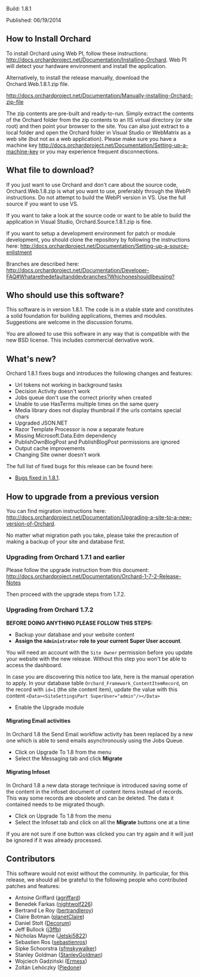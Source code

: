 Build: 1.8.1

Published: 06/19/2014

How to Install Orchard
----------------------

To install Orchard using Web PI, follow these instructions:
<http://docs.orchardproject.net/Documentation/Installing-Orchard>.
Web PI will detect your hardware environment and install the application.

Alternatively, to install the release manually, download the Orchard.Web.1.8.1.zip file.

<http://docs.orchardproject.net/Documentation/Manually-installing-Orchard-zip-file>

The zip contents are pre-built and ready-to-run. Simply extract the contents of the Orchard
folder from the zip contents to an IIS virtual directory (or site root) and then point your
browser to the site. You can also just extract to a local folder and open the Orchard
folder in Visual Studio or WebMatrix as a web site (but not as a web application).
Please make sure you have a machine key
<http://docs.orchardproject.net/Documentation/Setting-up-a-machine-key>
or you may experience frequent disconnections.

What file to download?
----------------------

If you just want to use Orchard and don't care about the source code, Orchard.Web.1.8.zip
is what you want to use, preferably through the WebPI instructions.
Do not attempt to build the WebPI version in VS. Use the full source if you want to use VS.

If you want to take a look at the source code or want to be able to build the application in Visual Studio,
Orchard.Source.1.8.1.zip is fine.

If you want to setup a development environment for patch or module development,
you should clone the repository by following the instructions here:
<http://docs.orchardproject.net/Documentation/Setting-up-a-source-enlistment>

Branches are described here: <http://docs.orchardproject.net/Documentation/Developer-FAQ#Whatarethedefaultanddevbranches?WhichoneshouldIbeusing?>

Who should use this software?
-----------------------------

This software is in version 1.8.1. The code is in a stable state and constitutes
a solid foundation for building applications, themes and modules.
Suggestions are welcome in the discussion forums.

You are allowed to use this software in any way that is compatible with the new BSD license.
This includes commercial derivative work.

What's new?
-----------

Orchard 1.8.1 fixes bugs and introduces the following changes and features:

* Url tokens not working in background tasks
* Decision Activity doesn't work
* Jobs queue don't use the correct priority when created
* Unable to use HasTerms multiple times on the same query
* Media library does not display thumbnail if the urls contains special chars
* Upgraded JSON.NET
* Razor Template Processor is now a separate feature
* Missing Microsoft.Data.Edm dependency
* PublishOwnBlogPost and PublishBlogPost permissions are ignored	
* Output cache improvements
* Changing Site owner doesn't work

The full list of fixed bugs for this release can be found here:

* [Bugs fixed in 1.8.1](https://orchard.codeplex.com/workitem/list/advanced?keyword=&status=Resolved%7CClosed&type=All&priority=All&release=Orchard%201.8.1&assignedTo=All&component=All&sortField=LastUpdatedDate&sortDirection=Descending&page=0&reasonClosed=All).

How to upgrade from a previous version
--------------------------------------

You can find migration instructions here: <http://docs.orchardproject.net/Documentation/Upgrading-a-site-to-a-new-version-of-Orchard>.

No matter what migration path you take, please take the precaution of making a backup of your
site and database first.

### Upgrading from Orchard 1.7.1 and earlier

Please follow the upgrade instruction from this document: <http://docs.orchardproject.net/Documentation/Orchard-1-7-2-Release-Notes>

Then proceed with the upgrade steps from 1.7.2.

### Upgrading from Orchard 1.7.2

__BEFORE DOING ANYTHING PLEASE FOLLOW THIS STEPS:__

* Backup your database and your website content
* __Assign the `Administrator` role to your current Super User account__. 

You will need an account with the `Site Owner` permission before you update your website with the new release. Without this step you won't be able to access the dashboard.

In case you are discovering this notice too late, here is the manual operation to apply. In your database table `Orchard_Framework_ContentItemRecord`, on the record with `id=1` (the site content item), update the value with this content `<Data><SiteSettingsPart SuperUser="admin"/></Data>`

* Enable the Upgrade module

#### Migrating Email activities

In Orchard 1.8 the Send Email workflow activity has been replaced by a new one which is able to send emails asynchronously using the Jobs Queue.

* Click on Upgrade To 1.8 from the menu
* Select the Messaging tab and click **Migrate**

#### Migrating Infoset

In Orchard 1.8 a new data storage technique is introduced saving some of the content in the infoset document of content items instead of records. This way some records are obsolete and can be deleted. The data it contained needs to be migrated though.

* Click on Upgrade To 1.8 from the menu
* Select the Infoset tab and click on all the **Migrate** buttons one at a time

If you are not sure if one button was clicked you can try again and it will just be ignored if it was already processed.


Contributors
------------

This software would not exist without the community. In particular, for this release,
we should all be grateful to the following people who contributed patches and features:

- Antoine Griffard ([agriffard](http://www.codeplex.com/site/users/view/agriffard))
- Benedek Farkas ([nightwolf226](https://www.codeplex.com/site/users/view/nightwolf226))
- Bertrand Le Roy ([bertrandleroy](http://www.codeplex.com/site/users/view/bertrandleroy))
- Claire Botman ([planetClaire](https://www.codeplex.com/site/users/view/planetClaire))
- Daniel Stolt ([Decorum](https://www.codeplex.com/site/users/view/Decorum))
- Jeff Bullock ([j3ffb](http://www.codeplex.com/site/users/view/j3ffb))
- Nicholas Mayne ([Jetski5822](http://www.codeplex.com/site/users/view/Jetski5822))
- Sebastien Ros ([sebastienros](http://www.codeplex.com/site/users/view/sebastienros))
- Sipke Schoorstra ([sfmskywalker](http://www.codeplex.com/site/users/view/sfmskywalker))
- Stanley Goldman ([StanleyGoldman](http://www.codeplex.com/site/users/view/StanleyGoldman))
- Wojciech Gadziński ([Ermesx](https://www.codeplex.com/site/users/view/Ermesx))
- Zoltán Lehóczky ([Piedone](http://www.codeplex.com/site/users/view/Piedone))
